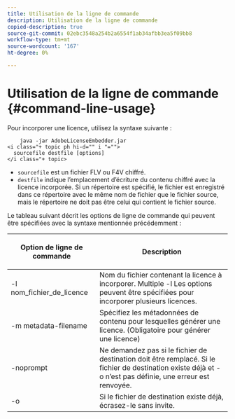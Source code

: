 ```yaml
---
title: Utilisation de la ligne de commande
description: Utilisation de la ligne de commande
copied-description: true
source-git-commit: 02ebc3548a254b2a6554f1ab34afbb3ea5f09bb8
workflow-type: tm+mt
source-wordcount: '167'
ht-degree: 0%

---
```


# Utilisation de la ligne de commande {#command-line-usage}

Pour incorporer une licence, utilisez la syntaxe suivante :

```
    java -jar AdobeLicenseEmbedder.jar  
<i class="+ topic ph hi-d="" i "="">
  sourcefile destfile [options] 
</i class="+ topic>
```

* `sourcefile` est un fichier FLV ou F4V chiffré.
* `destfile` indique l’emplacement d’écriture du contenu chiffré avec la licence incorporée. Si un répertoire est spécifié, le fichier est enregistré dans ce répertoire avec le même nom de fichier que le fichier source, mais le répertoire ne doit pas être celui qui contient le fichier source.

Le tableau suivant décrit les options de ligne de commande qui peuvent être spécifiées avec la syntaxe mentionnée précédemment :

<table frame="all" colsep="1" rowsep="1" class="+ topic/table adobe-d/table " id="table_hnl_2sy_n4"> 
 <thead class="- topic/thead "> 
  <tr rowsep="1" class="- topic/row "> 
   <th colname="1" class="- topic/entry entry"> <p class="- topic/p ">Option de ligne de commande </p> </th> 
   <th colname="2" class="- topic/entry entry"> <p class="- topic/p ">Description </p> </th> 
  </tr> 
 </thead>
 <tbody class="- topic/tbody "> 
  <tr rowsep="1" class="- topic/row "> 
   <td colname="1" class="- topic/entry "> <span class="+ topic/ph pr-d/codeph codeph"> -l nom_fichier_de_licence </span> </td> 
   <td colname="2" class="- topic/entry "> Nom du fichier contenant la licence à incorporer. Multiple <span class="codeph"> -l </span> Les options peuvent être spécifiées pour incorporer plusieurs licences. </td> 
  </tr> 
  <tr rowsep="1" class="- topic/row "> 
   <td colname="1" class="- topic/entry "> <span class="+ topic/ph pr-d/codeph codeph"> -m metadata-filename </span> </td> 
   <td colname="2" class="- topic/entry "> Spécifiez les métadonnées de contenu pour lesquelles générer une licence. (Obligatoire pour générer une licence) </td> 
  </tr> 
  <tr rowsep="1" class="- topic/row "> 
   <td colname="1" class="- topic/entry "> <span class="codeph"> -noprompt </span> </td> 
   <td colname="2" class="- topic/entry "> Ne demandez pas si le fichier de destination doit être remplacé. Si le fichier de destination existe déjà et <span class="codeph"> -o </span> n’est pas définie, une erreur est renvoyée. </td> 
  </tr> 
  <tr rowsep="0" class="- topic/row "> 
   <td colname="1" class="- topic/entry "> <span class="codeph"> -o </span> </td> 
   <td colname="2" class="- topic/entry "> Si le fichier de destination existe déjà, écrasez-le sans invite. </td> 
  </tr> 
 </tbody> 
</table>
